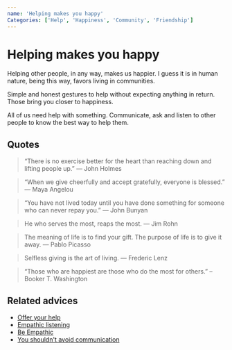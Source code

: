 ```yaml
---
name: 'Helping makes you happy'
Categories: ['Help', 'Happiness', 'Community', 'Friendship']
---
```

# Helping makes you happy

Helping other people, in any way, makes us happier. I guess it is in human nature,  being this way, favors living in communities.

Simple and honest gestures to help without expecting anything in return. Those bring you closer to happiness.

All of us need help with something. Communicate, ask and listen to other people to know the best way to help them.

## Quotes

> “There is no exercise better for the heart than reaching down and lifting people up.” ― John Holmes

> “When we give cheerfully and accept gratefully, everyone is blessed.” ― Maya Angelou  

> “You have not lived today until you have done something for someone who can never repay you.” ― John Bunyan

> He who serves the most, reaps the most. ― Jim Rohn

> The meaning of life is to find your gift. The purpose of life is to give it away. ― Pablo Picasso

> Selfless giving is the art of living. ― Frederic Lenz

> “Those who are happiest are those who do the most for others.” – Booker T. Washington

## Related advices

- [Offer your help](../Offer%20your%20help/index.md)
- [Empathic listening](../Empathic%20listening/index.md)
- [Be Empathic](../Be%20empathetic/index.md)
- [You shouldn't avoid communication](../You%20shouldn't%20avoid%20communication/index.md)